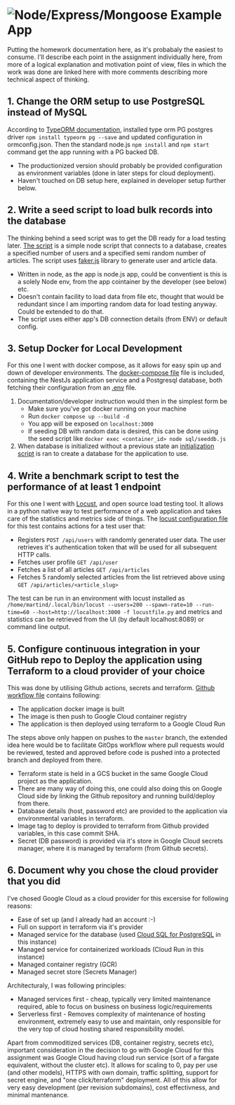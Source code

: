 
# ![Node/Express/Mongoose Example App](project-logo.png)

Putting the homework documentation here, as it's probabaly the easiest to consume. I'll describe each point in the assignment individually here, from more of a logical explanation and motivation point of view, files in which the work was done are linked here with more comments describing more technical aspect of thinking.

## 1. Change the ORM setup to use PostgreSQL instead of MySQL
According to [TypeORM documentation](https://typeorm.io/#/undefined/installation), installed type orm PG postgres driver `npm install typeorm pg --save` and updated configuration in ormconfig.json. Then the standard node.js `npm install` and `npm start` command get the app running with a PG backed DB.

 - The productionized version should probably be provided configuration as environment variables (done in later steps for cloud deployment).
 - Haven't touched on DB setup here, explained in developer setup further below.

## 2. Write a seed script to load bulk records into the database
The thinking behind a seed script was to get the DB ready for a load testing later. [The script](sql/seeddb.js) is a simple node script that connects to a database, creates a specified number of users and a specified semi random number of articles. The script uses [faker.js](https://github.com/marak/Faker.js/) library to generate user and article data. 

 - Written in node, as the app is node.js app, could be conventient is this is a solely Node env, from the app cointainer by the developer (see below) etc.
 - Doesn't contain facility to load data from file etc, thought that would be redundant since I am importing random data for load testing anyway. Could be extended to do that. 
 - The script uses either app's DB connection details (from ENV) or default config.

## 3.  Setup Docker for Local Development

For this one I went with docker compose, as it allows for easy spin up and down of developer environments. The [docker-compose file](docker-compose.yaml) file is included, containing the NestJs application service and a Postgresql database, both fetching their configuration from an [.env](.env) file. 
 1. Documentation/developer instruction would then in the simplest form be
	 - Make sure you've got docker running on your machine
	 - Run `docker compose up --build -d`
	 - You app will be exposed on `localhost:3000`
	 - If seeding DB with random data is desired, this can be done using the seed script like `docker exec <container_id> node sql/seeddb.js`
 2. When database is initialized without a previous state an [initialization script](sql/create-database.sql) is ran to create a database for the application to use. 
## 4.  Write a benchmark script to test the performance of at least 1 endpoint
For this one I went with [Locust](https://locust.io/), and open source load testing tool. It allows in a python native way to test performance of a web application and takes care of the statistics and metrics side of things. 
The [locust configuration file](locustfile.py) for this test contains actions for a test user that:

- Registers `POST /api/users` with randomly generated user data. The user retrieves it's authentication token that will be used for all subsequent HTTP calls.
- Fetches user profile `GET /api/user`
- Fetches a list of all articles `GET /api/articles`
- Fetches 5 randomly selected articles from the list retrieved above using `GET /api/articles/<article_slug>`

The test can be run in an environment with locust installed as `/home/martind/.local/bin/locust --users=200 --spawn-rate=10 --run-time=60 --host=http://localhost:3000 -f locustfile.py` and metrics and statistics can be retrieved from the UI (by default localhost:8089) or command line output. 

## 5.  Configure continuous integration in your GitHub repo to Deploy the application using Terraform to a cloud provider of your choice
This was done by utilising Github actions, secrets and terraform. [Github workflow file](.github/workflows/build.yml) contains following:

- The application docker image is built
- The image is then push to Google Cloud container registry
- The application is then deployed using terraform to a Google Cloud Run 

The steps above only happen on pushes to the `master` branch, the extended idea here would be to facilitate GitOps workflow where pull requests would be reviewed, tested and approved before code is pushed into a protected branch and deployed from there. 

- Terraform state is held in a GCS bucket in the same Google Cloud project as the application.
- There are many way of doing this, one could also doing this on Google Cloud side by linking the Github repository and running build/deploy from there. 
- Database details (host, password etc) are provided to the application via environmental variables in terraform.
- Image tag to deploy is provided to terraform from Github provided variables, in this case commit SHA.
- Secret (DB password) is provided via it's store in Google Cloud secrets manager, where it is managed by terraform (from Github secrets).

## 6.  Document why you chose the cloud provider that you did
I've chosed Google Cloud as a cloud provider for this excersise for following reasons:

- Ease of set up (and I already had an account :-)
- Full on support in terraform via it's provider
- Managed service for the database (used [Cloud SQL for PostgreSQL](https://cloud.google.com/sql/docs/postgres) in this instance) 
- Managed service for containerized workloads (Cloud Run in this instance)
- Managed container registry (GCR)
- Managed secret store (Secrets Manager)

Architecturaly, I was following principles:

- Managed services first - cheap, typically very limited maintenance required, able to focus on business on business logic/requirements
- Serverless first - Removes complexity of maintenance of hosting environment, extremely easy to use and maintain, only responsible for the very top of cloud hosting shared responsibility model. 

Apart from commoditized services (DB, container registry, secrets etc), important consideration in the decision to go with Google Cloud for this assignment was Google Cloud having cloud run service (sort of a fargate equivalent, without the cluster etc). It allows for scaling to 0, pay per use (and other models), HTTPS with own domain, traffic splitting, support for secret engine, and "one click/terraform" deployment. All of this allow for very easy development (per revision subdomains), cost effectivness, and minimal mantenance.  